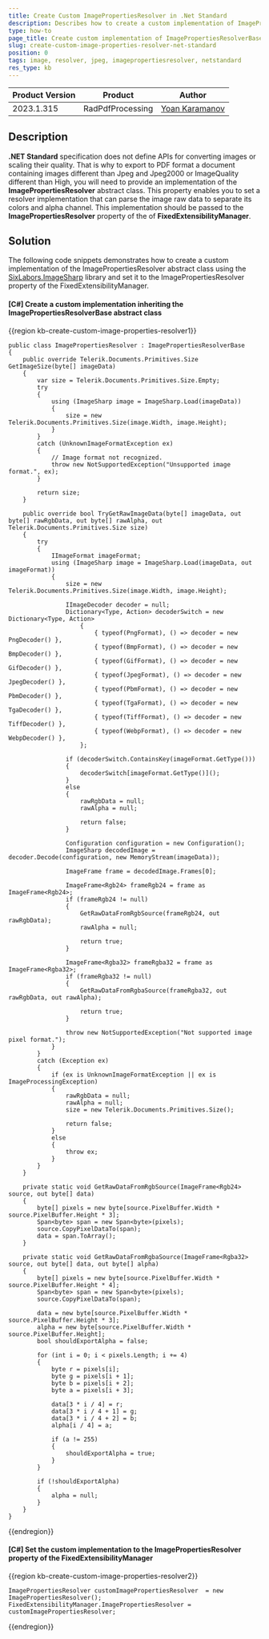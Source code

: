```yaml
---
title: Create Custom ImagePropertiesResolver in .Net Standard
description: Describes how to create a custom implementation of ImagePropertiesResolver in .Net Standard.
type: how-to
page_title: Create custom implementation of ImagePropertiesResolverBase in .Net Standard
slug: create-custom-image-properties-resolver-net-standard
position: 0
tags: image, resolver, jpeg, imagepropertiesresolver, netstandard
res_type: kb
---
```


<table>
<thead>
	<tr>
		<th>Product Version</th>
		<th>Product</th>
		<th>Author</th>
	</tr>
</thead>
<tbody>
	<tr>
		<td>2023.1.315</td>
		<td>RadPdfProcessing</td>
		<td><a href="https://www.telerik.com/blogs/author/yoan-karamanov">Yoan Karamanov</a></td>
	</tr>
</tbody>
</table>

## Description

**.NET Standard** specification does not define APIs for converting images or scaling their quality. That is why to export to PDF format a document containing images different than Jpeg and Jpeg2000 or ImageQuality different than High, you will need to provide an implementation of the **ImagePropertiesResolver** abstract class. This property enables you to set a resolver implementation that can parse the image raw data to separate its colors and alpha channel. This implementation should be passed to the **ImagePropertiesResolver** property of the of **FixedExtensibilityManager**.

## Solution

The following code snippets demonstrates how to create a custom implementation of the ImagePropertiesResolver abstract class using the [SixLabors.ImageSharp](https://github.com/SixLabors/ImageSharp) library and set it to the ImagePropertiesResolver property of the FixedExtensibilityManager.

#### __[C#] Create a custom implementation inheriting the ImagePropertiesResolverBase abstract class__

{{region kb-create-custom-image-properties-resolver1}}

    public class ImagePropertiesResolver : ImagePropertiesResolverBase
    {
        public override Telerik.Documents.Primitives.Size GetImageSize(byte[] imageData)
        {
            var size = Telerik.Documents.Primitives.Size.Empty;
            try
            {
                using (ImageSharp image = ImageSharp.Load(imageData))
                {
                    size = new Telerik.Documents.Primitives.Size(image.Width, image.Height);
                }
            }
            catch (UnknownImageFormatException ex)
            {
                // Image format not recognized.
                throw new NotSupportedException("Unsupported image format.", ex);
            }

            return size;
        }

        public override bool TryGetRawImageData(byte[] imageData, out byte[] rawRgbData, out byte[] rawAlpha, out Telerik.Documents.Primitives.Size size)
        {
            try
            {
                IImageFormat imageFormat;
                using (ImageSharp image = ImageSharp.Load(imageData, out imageFormat))
                {
                    size = new Telerik.Documents.Primitives.Size(image.Width, image.Height);

                    IImageDecoder decoder = null;
                    Dictionary<Type, Action> decoderSwitch = new Dictionary<Type, Action>
                        {
                            { typeof(PngFormat), () => decoder = new PngDecoder() },
                            { typeof(BmpFormat), () => decoder = new BmpDecoder() },
                            { typeof(GifFormat), () => decoder = new GifDecoder() },
                            { typeof(JpegFormat), () => decoder = new JpegDecoder() },
                            { typeof(PbmFormat), () => decoder = new PbmDecoder() },
                            { typeof(TgaFormat), () => decoder = new TgaDecoder() },
                            { typeof(TiffFormat), () => decoder = new TiffDecoder() },
                            { typeof(WebpFormat), () => decoder = new WebpDecoder() },
                        };

                    if (decoderSwitch.ContainsKey(imageFormat.GetType()))
                    {
                        decoderSwitch[imageFormat.GetType()]();
                    }
                    else
                    {
                        rawRgbData = null;
                        rawAlpha = null;

                        return false;
                    }

                    Configuration configuration = new Configuration();
                    ImageSharp decodedImage = decoder.Decode(configuration, new MemoryStream(imageData));

                    ImageFrame frame = decodedImage.Frames[0];

                    ImageFrame<Rgb24> frameRgb24 = frame as ImageFrame<Rgb24>;
                    if (frameRgb24 != null)
                    {
                        GetRawDataFromRgbSource(frameRgb24, out rawRgbData);
                        rawAlpha = null;

                        return true;
                    }

                    ImageFrame<Rgba32> frameRgba32 = frame as ImageFrame<Rgba32>;
                    if (frameRgba32 != null)
                    {
                        GetRawDataFromRgbaSource(frameRgba32, out rawRgbData, out rawAlpha);

                        return true;
                    }

                    throw new NotSupportedException("Not supported image pixel format.");
                }
            }
            catch (Exception ex)
            {
                if (ex is UnknownImageFormatException || ex is ImageProcessingException)
                {
                    rawRgbData = null;
                    rawAlpha = null;
                    size = new Telerik.Documents.Primitives.Size();

                    return false;
                }
                else
                {
                    throw ex;
                }
            }
        }

        private static void GetRawDataFromRgbSource(ImageFrame<Rgb24> source, out byte[] data)
        {
            byte[] pixels = new byte[source.PixelBuffer.Width * source.PixelBuffer.Height * 3];
            Span<byte> span = new Span<byte>(pixels);
            source.CopyPixelDataTo(span);
            data = span.ToArray();
        }

        private static void GetRawDataFromRgbaSource(ImageFrame<Rgba32> source, out byte[] data, out byte[] alpha)
        {
            byte[] pixels = new byte[source.PixelBuffer.Width * source.PixelBuffer.Height * 4];
            Span<byte> span = new Span<byte>(pixels);
            source.CopyPixelDataTo(span);

            data = new byte[source.PixelBuffer.Width * source.PixelBuffer.Height * 3];
            alpha = new byte[source.PixelBuffer.Width * source.PixelBuffer.Height];
            bool shouldExportAlpha = false;

            for (int i = 0; i < pixels.Length; i += 4)
            {
                byte r = pixels[i];
                byte g = pixels[i + 1];
                byte b = pixels[i + 2];
                byte a = pixels[i + 3];

                data[3 * i / 4] = r;
                data[3 * i / 4 + 1] = g;
                data[3 * i / 4 + 2] = b;
                alpha[i / 4] = a;

                if (a != 255)
                {
                    shouldExportAlpha = true;
                }
            }

            if (!shouldExportAlpha)
            {
                alpha = null;
            }
        }
    }

{{endregion}}

#### __[C#] Set the custom implementation to the ImagePropertiesResolver property of the FixedExtensibilityManager__

{{region kb-create-custom-image-properties-resolver2}}

	ImagePropertiesResolver customImagePropertiesResolver  = new ImagePropertiesResolver(); 
	FixedExtensibilityManager.ImagePropertiesResolver = customImagePropertiesResolver; 
{{endregion}}